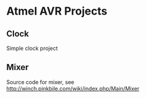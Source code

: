 Atmel AVR Projects
==================

Clock
-----

Simple clock project

Mixer
-----

Source code for mixer, see
http://winch.pinkbile.com/wiki/index.php/Main/Mixer
